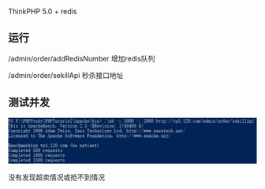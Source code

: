 ThinkPHP 5.0 + redis
## 运行
/admin/order/addRedisNumber 增加redis队列

/admin/order/sekillApi 秒杀接口地址

## 测试并发
![效果图](https://raw.githubusercontent.com/ekk0/php-redis/master/1.png)

没有发现超卖情况或抢不到情况



